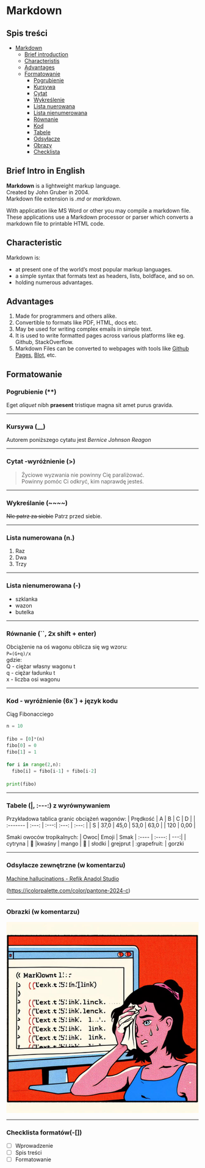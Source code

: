 # Markdown

<!--This is Title - Heading H1-->

## Spis treści

- [Markdown](#markdown)
  - [Brief introduction](#brief-intro-in-english)
  - [Characteristis](#characteristic)
  - [Advantages](#advantages)
  - [Formatowanie](#formatowanie)
    - [Pogrubienie](#pogrubienie)
    - [Kursywa](#kursywa-__)
    - [Cytat](#cytat--wyróżnienie)
    - [Wykreślenie](#wykreślanie)
    - [Lista nuerowana](#lista-numerowana-n)
    - [Lista nienumerowana](#lista-nienumerowana)
    - [Równanie](#równanie--2x-shift--enter)
    - [Kod](#kod---wyróżnienie-6x--język-kodu)
    - [Tabele](#tabele------z-wyrównywaniem)
    - [Odsyłacze](#odsyłacze-zewnętrzne-w-komentarzu)
    - [Obrazy](#obrazki-w-komentarzu)
    - [Checklista](#checklista-formatów)

## Brief Intro in English

<!--This is Heading H2-->

<!--This is text paragraph with *italics (alt. _), **bold (alt. __), lower text line by: 2x space + enter, new paragraph by: space + 2x enter-->

**Markdown** is a lightweight markup language.  
Created by John Gruber in 2004.  
Markdown file extension is _.md_ or _markdown_.

With application like MS Word or other you may compile a markdown file. These applications use a Markdown processor or parser which converts a markdown file to printable HTML code.

## Characteristic

<!--This is unordered list-->

Markdown is:

- at present one of the world’s most popular markup languages.
- a simple syntax that formats text as headers, lists, boldface, and so on.
- holding numerous advantages.

## Advantages

<!--This is odereded list with external links-->

1. Made for programmers and others alike.
2. Convertible to formats like PDF, HTML, docs etc.
3. May be used for writing complex emails in simple text.
4. It is used to write formatted pages across various platforms like eg. Github, StackOverflow.
5. Markdown Files can be converted to webpages with tools like [Github Pages](https://pages.github.com/), [Blot](blot.io), etc.

## Formatowanie

### Pogrubienie (\*\*)

Eget _aliquet_ nibh **praesent** tristique magna sit amet purus gravida.

---

### Kursywa (\_\_)

Autorem poniższego cytatu jest _Bernice Johnson Reagon_

---

### Cytat -wyróżnienie (>)

> Życiowe wyzwania nie powinny Cię paraliżować.  
> Powinny pomóc Ci odkryć, kim naprawdę jesteś.

---

### Wykreślanie (~~~~)

~~NIe patrz za siebie~~ Patrz przed siebie.

---

### Lista numerowana (n.)

1. Raz
2. Dwa
3. Trzy

---

### Lista nienumerowana (-)

- szklanka
- wazon
- butelka

---

### Równanie (``, 2x shift + enter)

Obciążenie na oś wagonu oblicza się wg wzoru:  
`P=(G+q)/x`  
gdzie:  
Q - ciężar własny wagonu t  
q - ciężar ładunku t  
x - liczba osi wagonu

---

### Kod - wyróżnienie (6x`) + język kodu

Ciąg Fibonacciego

```Python
n = 10

fibo = [0]*(n)
fibo[0] = 0
fibo[1] = 1

for i in range(2,n):
  fibo[i] = fibo[i-1] + fibo[i-2]

print(fibo)
```

---

### Tabele (|, :---:) z wyrównywaniem

Przykładowa tablica granic obciążeń wagonów:
| Prędkość | A | B | C | D |
| :------- | :---: | :---:| :---: | :---: |
| S | 37,0 | 45,0 | 53,0 | 63,0 |
| 120 | 0,00 |

Smaki owoców tropikalnych:
| Owoc| Emoji | Smak
| :---- | :----: | ---:|
| cytryna | :lemon: |kwaśny
| mango | :mango: | słodki
| grejprut | :grapefruit: | gorzki

---

### Odsyłacze zewnętrzne (w komentarzu)

<!--opis linku nawias kwadratowy, link wklejony w nawias okrągły-->

[Machine hallucinations - Refik Anadol Studio](https://refikanadol.com/works/machine-hallucinations-space-metaverse/?fbclid=IwAR1w9llGY0RxjgYAcj_zqkDAK60xdpuVrx7efIkVfL_K1uNTZgU__dD5uFc)

<!--Opcja 2. wleić w nawias okrągły link, bez tekstu alternatywnego, dodać nawias kwadratowy i tekst alternatywny-->

(https://icolorpalette.com/color/pantone-2024-c)

---

### Obrazki (w komentarzu)

<!--opis linku nawias kwadratowy, link wklejony w nawias okrągły-->
<!--Opcja dwa wleić bezpośrednio link, bez tekstu alternatywnego, dodać tekst alternatywny-->

![Ich troje: Ja, Markdown & DALL-E3](2023-11-20_18-21-13_markdown-mem-DallE3.jpg)

---

### Checklista formatów(-[])

- [ ] Wprowadzenie
- [ ] Spis treści
- [ ] Formatowanie

<!--To jest komentarz-->
